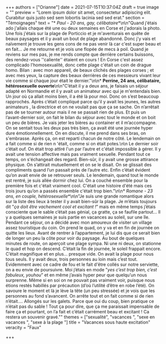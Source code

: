 +++
authors = ["Orianne"]
date = 2021-07-15T10:37:04Z
draft = true
image = ""
preview = "Lorem ipsum dolor sit amet, consectetur adipiscing elit. Curabitur quis justo sed sem lobortis lacinia sed sed erat."
section = "Témoignages"
text = "* **Paul* - 20 ans, gay, célibataire**\n\n\"Quand j'étais ado j'allais chaque été une ou deux semaines en Corse et j'adorais la photo. Une fois j'étais sur la plage de Porticcio et je m'aventurais en quête de beaux paysages et il y avait un bout de plage abandonné. Donc j'y vais et naïvement je trouve les gens cons de ne pas venir là car c'est super beau et en fait... Je me retourne et je vois une flopée de mecs à poil. Quand je reviens sur mes pas, je me rends compte que derrière certains buissons, des rendez-vous ''caliente'' étaient en cours ! En Corse c'est assez complicado l'homosexualité, donc cette plage c'était un coin de drague homo. Bilan : avec mon appareil, de beaux clichés des plages corses ; et avec mes yeux, la capture des beaux derrières de ces messieurs vivant leur vie comme si chaque jour était le dernier.\"\n\n* **Perrine, 24 ans, célibataire, hétérosexuelle ouverte**\n\n\"C’était il y a deux ans, je faisais un séjour adapté en Normandie et il y avait un animateur avec qui je m'entendais bien. Un jour où ça allait moins bien, il a été là pour moi. Donc on s’est beaucoup rapprochés. Après c’était compliqué parce qu'il y avait les jeunes, les autres animateurs , la directrice et on ne voulait pas que ça se sache. On n’arrêtait pas de se tourner autour mais il ne se passait rien de plus. Et puis un l’avant-dernier soir, on fait le bilan du séjour avec tout le monde et on boit un peu de bières. Je vais jeter les bières au container et il m’accompagne. On se sentait tous les deux pas très bien, ça avait été une journée hyper dure émotionnellement. On en discute, il me prend dans ses bras, on s'embrasse. Après ça, on est reparti chacun de notre côté. Le lendemain on a fait comme si de rien n 'était, comme si on était potes.\n\n Le dernier soir c’était ouf. On était trop attiré l'un par l’autre et c'était impossible à gérer. Il y avait une tension affective mais pas vraiment sexuelle. Pendant tout ce temps, on s'échangeait des regard. Bien-sûr, il y avait une grosse attirance physique. On s’attirait mutuellement et on se le disait. On se glissait des compliments quand l’un passait près de l’autre etc. Enfin c’était évident qu’on avait envie de se retrouver seuls. Le lendemain, quand tout le monde est rentré, je suis allée dormir chez lui. On a couché ensemble pour la première fois et c'était vraiment cool. C'était une histoire d'été mais ces trois jours qu’on a passés ensemble c'était trop bien.”\n\n* **Romane* - 23 ans, en couple, hétérosexuelle**\n\n\"Je suis une grande romantique alors sur la liste des lieux à tester il y avait bien-sûr la plage. Je m’étais toujours dit \"_ça doit être vachement cool et excitant !_” mais en même temps j’étais consciente que le sable c’était pas génial, ça gratte, ça se faufile partout... Il y a quelques semaines je suis partie en vacances au soleil, sur une île. Pendant ce séjour, on a décidé avec mon amoureux de visiter un village assez touristique du coin. On prend le quad, on y va et en fin de journée on quitte les lieux. Avant de rentrer à l’appartement, je lui dis que ce serait bien de longer un peu la côte pour voir du paysage. Au bout de quelques minutes de route, on aperçoit une plage sympa. Ni une ni deux, on stationne le quad et hop on descend. C’était la fin de journée, le soleil frappait encore. C’était magnifique et en plus… presque vide. On avait la plage pour nous tous seuls. Il y avait deux, trois personnes au loin mais c’est tout. Evidemment avec ce cadre de fou et le fait d'être collés sur notre serviette, on a eu envie de poursuivre. Moi j’étais en mode \"_yes c’est trop bien, c’est fabuleux, youhou_” et en même j’avais hyper peur que quelqu’un nous surprenne. Même si en soi on ne pouvait pas vraiment voir, puisque nous étions restés habillés par précaution (d’où l’utilité d’être en robe l’été). On savoure le moment et là je lève la tête (un peu stressée) et je vois que les personnes au fond s’avancent. On arrête tout et on fait comme si de rien n’était…. Allongés sur les galets. Parce que oui du coup, bien pratique ce n’était pas du sable ! Tout ça pour dire, que ça me paraissait impensable de faire ça et pourtant, on l’a fait et c’était carrément beau et excitant ! Ca restera un souvenir gravé.\""
themes = ["sexualité", "vacances ", "sexe en vacances ", "sexe à la plage "]
title = "Vacances sous haute excitation"
veracity = "Faux"

+++
